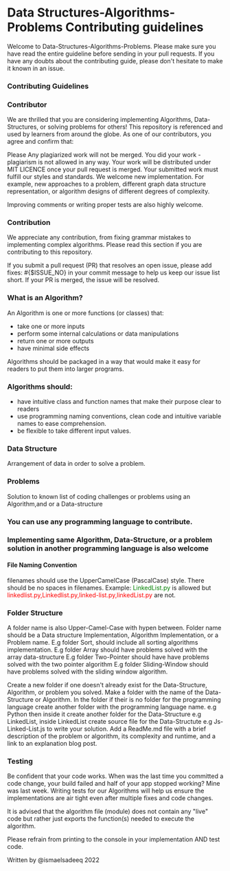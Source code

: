 # Data Structures-Algorithms-Problems Contributing guidelines

Welcome to Data-Structures-Algorithms-Problems. Please make sure you have read the entire guideline before sending in your pull requests. If you have any doubts about the contributing guide, please don't hesitate to make it known in an issue.

### Contributing Guidelines
### Contributor
We are thrilled that you are considering implementing Algorithms, Data-Structures, or solving problems for others!
This repository is referenced and used by learners from around the globe. As one of our contributors, you agree and confirm that:

Please Any plagiarized work will not be merged. You did your work - plagiarism is not allowed in any way. Your work will be distributed under MIT LICENCE once your pull request is merged. Your submitted work must fulfill our styles and standards. We welcome new implementation. For example, new approaches to a problem, different graph data structure representation, or algorithm designs of different degrees of complexity.

Improving comments or writing proper tests are also highly welcome.

### Contribution
We appreciate any contribution, from fixing grammar mistakes to implementing complex algorithms. Please read this section if you are contributing to this repository.

If you submit a pull request (PR) that resolves an open issue, please add fixes: #{$ISSUE_NO} in your commit message to help us keep our issue list short. If your PR is merged, the issue will be resolved.

### What is an Algorithm?
An Algorithm is one or more functions (or classes) that:

- take one or more inputs
- perform some internal calculations or data manipulations
- return one or more outputs
- have minimal side effects

Algorithms should be packaged in a way that would make it easy for readers to put them into larger programs.

### Algorithms should:

- have intuitive class and function names that make their purpose clear to readers
- use programming naming conventions, clean code and intuitive variable names to ease comprehension.
- be flexible to take different input values.

### Data Structure
Arrangement of data in order to solve a problem.

### Problems
Solution to known list of coding challenges or problems using an Algorithm,and or a Data-structure

### You can use any programming language to contribute.
### Implementing same Algorithm, Data-Structure, or a problem solution in another programming language is also welcome

#### File Naming Convention
filenames should use the UpperCamelCase (PascalCase) style.
There should be no spaces in filenames.
Example: <span style="color:green">LinkedList.py</span> is allowed but <span style="color:red">linkedlist.py,Linkedlist.py,linked-list.py,linkedList.py</span> are not.

### Folder Structure
A folder name is also Upper-Camel-Case with hypen between.
Folder name should be a  Data structure Implementation, Algorithm Implementation, or a Problem name.
E.g  folder Sort, should include all sorting algorithms implementation.
E.g  folder Array should have problems solved with the array data-structure
E.g  folder Two-Pointer should have have problems  solved with the two pointer algorithm
E.g  folder Sliding-Window should have problems solved with the sliding window algorithm.

Create a new folder if one doesn't already exist for the Data-Structure, Algorithm, or problem you solved. Make a folder with the name of the Data-Structure or Algorithm. In the folder if their is no folder for the programming language create another folder with the programming language name. e.g Python then inside it create another folder for the Data-Structure e.g LinkedList, 
inside LinkedList create source file for the Data-Structute e.g Js-Linked-List.js to write your solution.
Add a ReadMe.md file with a brief description of the problem or algorithm, its complexity and runtime, and a link to an explanation blog post.

### Testing
Be confident that your code works. When was the last time you committed a code change, your build failed and half of your app stopped working? Mine was last week. Writing tests for our Algorithms will help us ensure the implementations are air tight even after multiple fixes and code changes.

It is advised that the algorithm file (module) does not contain any "live" code but rather just exports the function(s) needed to execute the algorithm.

Please refrain from printing to the console in your implementation AND test code.


Written by @ismaelsadeeq 2022
